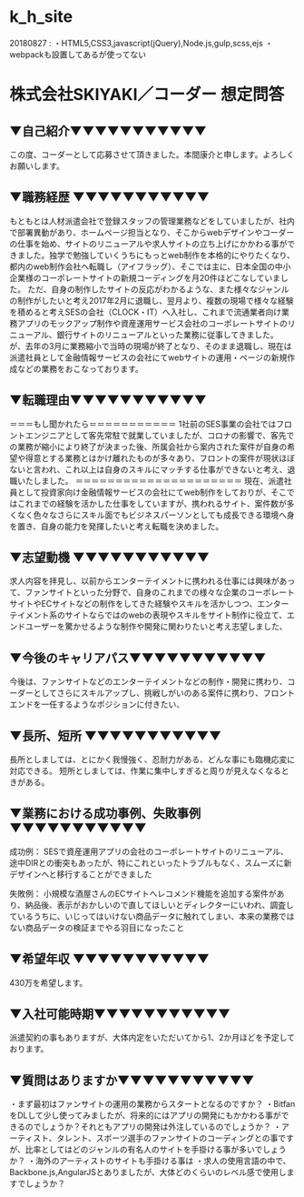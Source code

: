 # k_h_site
20180827 :
・HTML5,CSS3,javascript(jQuery),Node.js,gulp,scss,ejs
・webpackも設置してあるが使ってない

# 株式会社SKIYAKI／コーダー 想定問答
## ▼自己紹介▼▼▼▼▼▼▼▼▼▼▼
この度、コーダーとして応募させて頂きました。本間康介と申します。よろしくお願いします。

## ▼職務経歴 ▼▼▼▼▼▼▼▼▼▼▼
もともとは人材派遣会社で登録スタッフの管理業務などをしていましたが、社内で部署異動があり、ホームページ担当となり、そこからwebデザインやコーダーの仕事を始め、サイトのリニューアルや求人サイトの立ち上げにかかわる事ができました。独学で勉強していくうちにもっとweb制作を本格的にやりたくなり、都内のweb制作会社へ転職し（アイフラッグ）、そこでは主に、日本全国の中小企業様のコーポレートサイトの新規コーディングを月20件ほどこなしていました。
ただ、自身の制作したサイトの反応がわかるような、また様々なジャンルの制作がしたいと考え2017年2月に退職し、翌月より、複数の現場で様々な経験を積めると考えSESの会社（CLOCK・IT）へ入社し、これまで流通業者向け業務アプリのモックアップ制作や資産運用サービス会社のコーポレートサイトのリニューアル、銀行サイトのリニューアルといった業務に従事してきました。
が、去年の3月に業務縮小で当時の現場が終了となり、そのまま退職し、現在は派遣社員として金融情報サービスの会社にてwebサイトの運用・ページの新規作成などの業務をおこなっております。

## ▼転職理由▼▼▼▼▼▼▼▼▼▼▼
＝＝＝もし聞かれたら＝＝＝＝＝＝＝＝＝＝＝
1社前のSES事業の会社ではフロントエンジニアとして客先常駐で就業していましたが、コロナの影響で、客先での業務が縮小により終了が決まった後、所属会社から案内された案件が自身の希望や得意とする業務とはかけ離れたものが多々あり、フロントの案件が現状ほぼないと言われ、これ以上は自身のスキルにマッチする仕事ができないと考え、退職いたしました。
＝＝＝＝＝＝＝＝＝＝＝＝＝＝＝＝＝＝＝＝＝
現在、派遣社員として投資家向け金融情報サービスの会社にてweb制作をしておりが、そこではこれまでの経験を活かした仕事をしていますが、携われるサイト、案件数が多くなく色々なさらにスキル面でもビジネスパーソンとしても成長できる環境へ身を置き、自身の能力を発揮したいと考え転職を決めました。

## ▼志望動機 ▼▼▼▼▼▼▼▼▼▼▼
求人内容を拝見し、以前からエンターテイメントに携われる仕事には興味があって、ファンサイトといった分野で、自身のこれまでの様々な企業のコーポレートサイトやECサイトなどの制作をしてきた経験やスキルを活かしつつ、エンターテイメント系のサイトならではのwebの表現やスキルをサイト制作に役立て、エンドユーザーを驚かせるような制作や開発に関わりたいと考え志望しました、

## ▼今後のキャリアパス▼▼▼▼▼▼▼▼▼▼▼
今後は、ファンサイトなどのエンターテイメントなどの制作・開発に携わり、コーダーとしてさらにスキルアップし、挑戦しがいのある案件に携わり、フロントエンドを一任するようなポジションに付きたい、

## ▼長所、短所 ▼▼▼▼▼▼▼▼▼▼▼
長所としましては、とにかく我慢強く、忍耐力がある、どんな事にも臨機応変に対応できる。
短所としましては、作業に集中しすぎると周りが見えなくなるときがある。

## ▼業務における成功事例、失敗事例 ▼▼▼▼▼▼▼▼▼▼▼
成功例：
SESで資産運用アプリの会社のコーポレートサイトのリニューアル、途中DIRとの衝突もあったが、特にこれといったトラブルもなく、スムーズに新デザインへと移行することができました

失敗例：
小規模な酒屋さんのECサイトへレコメンド機能を追加する案件があり、納品後、表示がおかしいので直してほしいとディレクターにいわれ、調査しているうちに、いじってはいけない商品データに触れてしまい、本来の業務ではない商品データの検証までやる羽目になったこと

## ▼希望年収 ▼▼▼▼▼▼▼▼▼▼▼
430万を希望します。

## ▼入社可能時期▼▼▼▼▼▼▼▼▼▼▼
派遣契約の事もありますが、大体内定をいただいてから1、2か月ほどを予定しております。

## ▼質問はありますか▼▼▼▼▼▼▼▼▼▼▼
・まず最初はファンサイトの運用の業務からスタートとなるのですか？
・BitfanをDLして少し使ってみましたが、将来的にはアプリの開発にもかかわる事ができるのでしょうか？それともアプリの開発は外注しているのでしょうか？
・アーティスト、タレント、スポーツ選手のファンサイトのコーディングとの事ですが、比率としてはどのジャンルの有名人のサイトを手掛ける事が多いでしょうか？
・海外のアーティストのサイトも手掛ける事は
・求人の使用言語の中で、Backbone.js,AngularJSとありましたが、大体どのくらいのレベル感で使用しますでしょうか？
